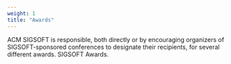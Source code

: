 ```yaml
---
weight: 1
title: "Awards"
---
```


ACM SIGSOFT is responsible, both directly or by encouraging organizers of SIGSOFT-sponsored conferences to designate their recipients, for several different awards. SIGSOFT Awards.
